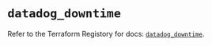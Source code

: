 # `datadog_downtime`

Refer to the Terraform Registory for docs: [`datadog_downtime`](https://registry.terraform.io/providers/datadog/datadog/3.33.0/docs/resources/downtime).
